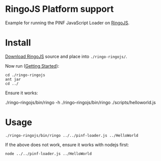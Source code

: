 RingoJS Platform support
========================

Example for running the PINF JavaScript Loader on [RingoJS](http://ringojs.org/).


Install
=======

[Download RingoJS](http://ringojs.org/downloads) source and place into `./ringo-ringojs/`.

Now run ([Getting Started](http://ringojs.org/getting_started)):

    cd ./ringo-ringojs
    ant jar
    cd ../

Ensure it works:

   ./ringo-ringojs/bin/ringo -h
   ./ringo-ringojs/bin/ringo ./scripts/helloworld.js


Usage
=====

    ./ringo-ringojs/bin/ringo ../../pinf-loader.js ../HelloWorld

If the above does not work, ensure it works with nodejs first:

    node ../../pinf-loader.js ../HelloWorld
